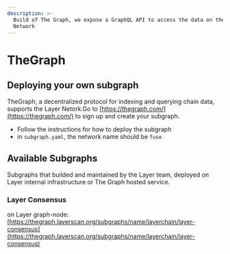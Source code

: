 ```yaml
---
description: >-
  Build of The Graph, we expose a GraphQL API to access the data on the Layer
  Network
---
```


# TheGraph

## Deploying your own subgraph

TheGraph, a decentralized protocol for indexing and querying chain data, supports the Layer Netork.Go to [https://thegraph.com/](https://thegraph.com/) to sign up and create your subgraph.

* Follow the instructions for how to deploy the subgraph
* in `subgraph.yaml`, the network name should be `fuse`

## Available Subgraphs

Subgraphs that builded and maintained by the Layer team, deployed on Layer internal infrastructure or The Graph hosted service.

### Layer Consensus

on Layer graph-node: [https://thegraph.layerscan.org/subgraphs/name/layerchain/layer-consensus](https://thegraph.layerscan.org/subgraphs/name/layerchain/layer-consensus)
